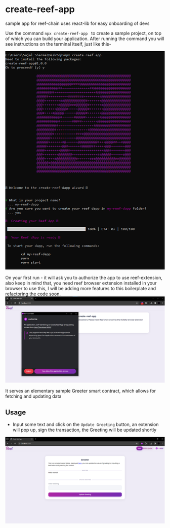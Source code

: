 # create-reef-app
sample app for reef-chain uses react-lib for easy onboarding of devs

Use the command ``` npx create-reef-app  ``` to create a sample project, on top of which you can build your application. 
After running the command you will see instructions on the terminal itself, just like this-

<img width="579" alt="Screenshot 2023-09-18 at 1 05 24 AM" src="/bin/new-reef-app-1.png">


On your first run - it will ask you to authorize the app to use reef-extension, also keep in mind that, you need reef browser extension installed in your browser to use this, I will be adding more features to this boilerplate and refactoring the code soon.
<img width="1147" alt="Screenshot 2023-09-18 at 1 06 38 AM" src="/bin/reef-auth-2.png">

It serves an elementary sample Greeter smart contract, which allows for fetching and updating data 
## Usage 
- Input some text and click on the `Update Greeting` button, an extension will pop up, sign the transaction, the Greeting will be updated shortly

<img width="1147" alt="Screenshot 2023-11-14 at 4 28 02 PM" src="/bin/reef-app-3.png">
